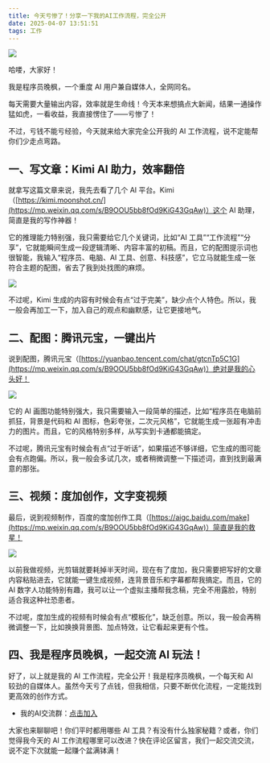 ```yaml
---
title: 今天亏惨了！分享一下我的AI工作流程，完全公开
date: 2025-04-07 13:51:51
tags: 工作
---
```






![](https://files.mdnice.com/user/26656/d6675024-e9df-40ae-9bee-b3ae53ff96ce.jpg)


哈喽，大家好！

我是程序员晚枫，一个重度 AI 用户兼自媒体人，全网同名。

每天需要大量输出内容，效率就是生命线！今天本来想搞点大新闻，结果一通操作猛如虎，一看收益，我直接愣住了——亏惨了！

不过，亏钱不能亏经验，今天就来给大家完全公开我的 AI 工作流程，说不定能帮你们少走点弯路。

## 一、写文章：Kimi AI 助力，效率翻倍

就拿写这篇文章来说，我先去看了几个 AI 平台。Kimi（[https://kimi.moonshot.cn/](https://mp.weixin.qq.com/s/B9OOU5bb8fOd9KiG43GqAw)）这个 AI 助理，简直是我的写作神器！

它的推理能力特别强，我只需要给它几个关键词，比如“AI 工具”“工作流程”“分享”，它就能瞬间生成一段逻辑清晰、内容丰富的初稿。而且，它的配图提示词也很智能，我输入“程序员、电脑、AI 工具、创意、科技感”，它立马就能生成一张符合主题的配图，省去了我到处找图的麻烦。


![](https://files.mdnice.com/user/26656/4898803d-099f-45f6-a0a8-81418b0c3217.png)


不过呢，Kimi 生成的内容有时候会有点“过于完美”，缺少点个人特色。所以，我一般会再加工一下，加入自己的观点和幽默感，让它更接地气。

## 二、配图：腾讯元宝，一键出片

说到配图，腾讯元宝（[https://yuanbao.tencent.com/chat/gtcnTp5C1G](https://mp.weixin.qq.com/s/B9OOU5bb8fOd9KiG43GqAw)）绝对是我的心头好！


![](https://files.mdnice.com/user/26656/0e887245-55ce-4562-953f-f9ea44ece939.png)


它的 AI 画图功能特别强大，我只需要输入一段简单的描述，比如“程序员在电脑前抓狂，背景是代码和 AI 图标，色彩夸张，二次元风格”，它就能生成一张超有冲击力的图片。而且，它的风格特别多样，从写实到卡通都能搞定。

不过呢，腾讯元宝有时候会有点“过于听话”，如果描述不够详细，它生成的图可能会有点跑偏。所以，我一般会多试几次，或者稍微调整一下描述词，直到找到最满意的那张。

## 三、视频：度加创作，文字变视频

最后，说到视频制作，百度的度加创作工具（[https://aigc.baidu.com/make](https://mp.weixin.qq.com/s/B9OOU5bb8fOd9KiG43GqAw)）简直是我的救星！


![](https://files.mdnice.com/user/26656/87c6c3f9-8dc8-4ff7-937d-214449e73077.png)


以前我做视频，光剪辑就要耗掉半天时间，现在有了度加，我只需要把写好的文章内容粘贴进去，它就能一键生成视频，连背景音乐和字幕都帮我搞定。而且，它的 AI 数字人功能特别有趣，我可以让一个虚拟主播帮我念稿，完全不用露脸，特别适合我这种社恐患者。

不过呢，度加生成的视频有时候会有点“模板化”，缺乏创意。所以，我一般会再稍微调整一下，比如换换背景图、加点特效，让它看起来更有个性。

## 四、我是程序员晚枫，一起交流 AI 玩法！

好了，以上就是我的 AI 工作流程，完全公开！我是程序员晚枫，一个每天和 AI 较劲的自媒体人。虽然今天亏了点钱，但我相信，只要不断优化流程，一定能找到更高效的创作方式。

- 我的AI交流群：[点击加入](https://mp.weixin.qq.com/s/0GrWWSQ8sKs-WA8WoN3Ztg)

大家也来聊聊吧！你们平时都用哪些 AI 工具？有没有什么独家秘籍？或者，你们觉得我今天的 AI 工作流程哪里可以改进？快在评论区留言，我们一起交流交流，说不定下次就能一起赚个盆满钵满！

